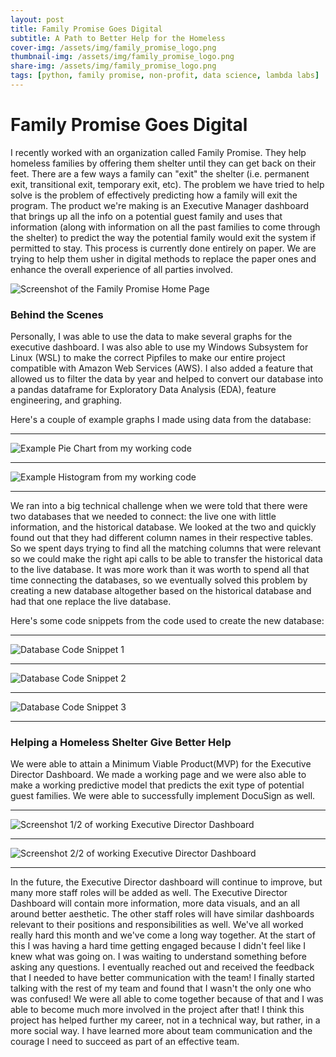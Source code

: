 ```yaml
---
layout: post
title: Family Promise Goes Digital
subtitle: A Path to Better Help for the Homeless
cover-img: /assets/img/family_promise_logo.png
thumbnail-img: /assets/img/family_promise_logo.png
share-img: /assets/img/family_promise_logo.png
tags: [python, family promise, non-profit, data science, lambda labs]
---
```


# Family Promise Goes Digital

I recently worked with an organization called Family Promise. 
They help homeless families by offering them shelter until they can get back on their feet. 
There are a few ways a family can "exit" the shelter (i.e. permanent exit, transitional exit, temporary exit, etc).
The problem we have tried to help solve is the problem of effectively predicting how a family will exit the program.
The product we're making is an Executive Manager dashboard that brings up all the info on a potential guest family and
uses that information (along with information on all the past families to come through the shelter) to predict the way
the potential family would exit the system if permitted to stay. This process is currently done entirely on paper.
We are trying to help them usher in digital methods to replace the paper ones and enhance the overall experience of
all parties involved.

![Screenshot of the Family Promise Home Page](/assets/img/family_promise_site.png)

### Behind the Scenes 
Personally, I was able to use the data to make several graphs for the executive dashboard.
I was also able to use my Windows Subsystem for Linux (WSL) to make the correct Pipfiles to make our entire
project compatible with Amazon Web Services (AWS). I also added a feature that allowed us to filter the data
by year and helped to convert our database into a pandas dataframe for Exploratory Data Analysis (EDA), feature
engineering, and graphing.

Here's a couple of example graphs I made using data from the database:

***

![Example Pie Chart from my working code](/assets/img/family_promise_example_pie_chart.png)

***

![Example Histogram from my working code](/assets/img/family_promise_example_histogram.png)

***

We ran into a big technical challenge when we were told that there were two databases that we needed to connect:
the live one with little information, and the historical database. We looked at the two and quickly found out that
they had different column names in their respective tables. So we spent days trying to find all the matching columns
that were relevant so we could make the right api calls to be able to transfer the historical data to the live database.
It was more work than it was worth to spend all that time connecting the databases, so we eventually solved this problem
by creating a new database altogether based on the historical database and had that one replace the live database. 

Here's some code snippets from the code used to create the new database:

***

![Database Code Snippet 1](/assets/img/family_promise_code_snippet_1.png)

***

![Database Code Snippet 2](/assets/img/family_promise_code_snippet_2.png)

***

![Database Code Snippet 3](/assets/img/family_promise_code_snippet_3.png)

***

### Helping a Homeless Shelter Give Better Help
We were able to attain a Minimum Viable Product(MVP) for the Executive Director Dashboard.
We made a working page and we were also able to make a working predictive model that predicts the exit type of potential guest families. We were able to successfully implement DocuSign as well. 

***

![Screenshot 1/2 of working Executive Director Dashboard](/assets/img/family_promise_working_executive_dashboard_1.com-gif-maker.gif)

***

![Screenshot 2/2 of working Executive Director Dashboard](/assets/img/family_promise_working_executive_dashboard_2.com-gif-maker.gif)

***

In the future, the Executive Director dashboard will continue to improve, but many more staff roles will be added as well. 
The Executive Director Dashboard will contain more information, more data visuals, and an all around better aesthetic. The other staff roles will have similar dashboards relevant to their positions and responsibilities as well. We've all worked really  hard this month and we've come a long way together. At the start of this I was having a hard time getting engaged because I didn't feel like I knew what was going on. I was waiting to understand something before asking any questions. I eventually reached out and received the feedback that I needed to have better communication with the team! I finally started talking with the rest of my team and found that I wasn't the only one who was confused! We were all able to come together because of that and I was able to become much more involved in the project after that! I think this project has helped further my career, not in a technical way, but rather, in a more social way. I have learned more about team communication and the courage I need to succeed as part of an effective team.
